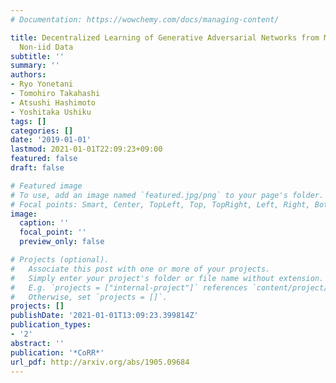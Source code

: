 ```yaml
---
# Documentation: https://wowchemy.com/docs/managing-content/

title: Decentralized Learning of Generative Adversarial Networks from Multi-Client
  Non-iid Data
subtitle: ''
summary: ''
authors:
- Ryo Yonetani
- Tomohiro Takahashi
- Atsushi Hashimoto
- Yoshitaka Ushiku
tags: []
categories: []
date: '2019-01-01'
lastmod: 2021-01-01T22:09:23+09:00
featured: false
draft: false

# Featured image
# To use, add an image named `featured.jpg/png` to your page's folder.
# Focal points: Smart, Center, TopLeft, Top, TopRight, Left, Right, BottomLeft, Bottom, BottomRight.
image:
  caption: ''
  focal_point: ''
  preview_only: false

# Projects (optional).
#   Associate this post with one or more of your projects.
#   Simply enter your project's folder or file name without extension.
#   E.g. `projects = ["internal-project"]` references `content/project/deep-learning/index.md`.
#   Otherwise, set `projects = []`.
projects: []
publishDate: '2021-01-01T13:09:23.399814Z'
publication_types:
- '2'
abstract: ''
publication: '*CoRR*'
url_pdf: http://arxiv.org/abs/1905.09684
---
```

